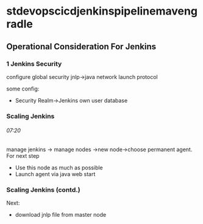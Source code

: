 # stdevopscicdjenkinspipelinemavengradle



## Operational Consideration For Jenkins
### 1 Jenkins Security
configure global security jnlp->java network launch protocol  

some config:
- Security Realm->Jenkins own user database


### Scaling Jenkins
###### 07:20
manage jenkins -> manage nodes ->new node->choose permanent agent.  
For next step
- Use this node as much as possible
- Launch agent via java web start



### Scaling Jenkins (contd.)
Next:
- download jnlp file from master node
